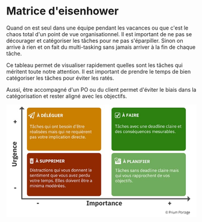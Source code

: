 # Matrice d'eisenhower

Quand on est seul dans une équipe pendant les vacances ou que c'est le chaos total d'un point de vue organisationnel. Il est important de ne pas se décourager et catégoriser les tâches pour ne pas s'éparpiller. Sinon on arrive à rien et on fait du multi-tasking sans jamais arriver à la fin de chaque tâche. 

Ce tableau permet de visualiser rapidement quelles sont les tâches qui méritent toute notre attention. Il est important de prendre le temps de bien catégoriser les tâches pour éviter les ratés. 

Aussi, être accompagné d'un PO ou du client permet d'éviter le biais dans la catégorisation et rester aligné avec les objectifs.

![eisenhower](./eisenhower.jpg)